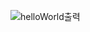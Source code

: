 ![helloWorld출력](https://user-images.githubusercontent.com/50660440/205089283-e5713528-2ad7-4a85-a6e2-44c87e7cb62a.PNG)
